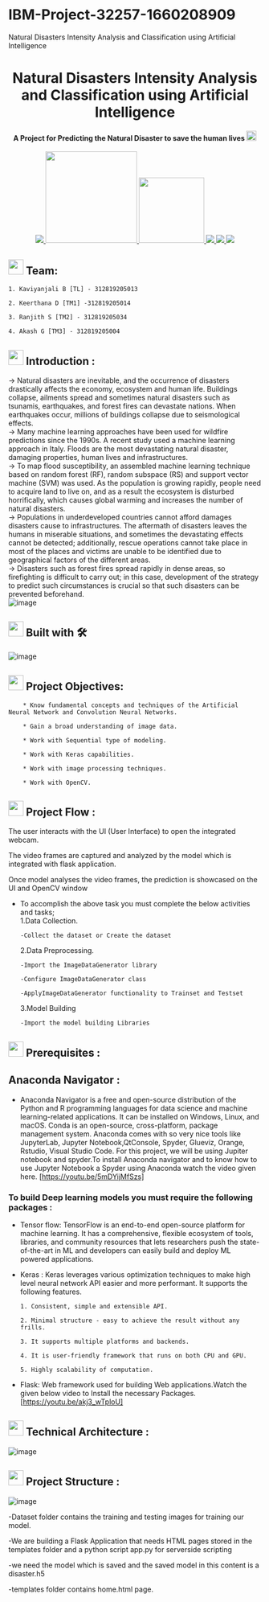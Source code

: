 # IBM-Project-32257-1660208909
Natural Disasters Intensity Analysis and Classification using Artificial Intelligence


## <h1 align="center">Natural Disasters Intensity Analysis and Classification using Artificial Intelligence </h1>
<h4 align="center">A Project for Predicting the Natural Disaster to save the human lives<picture>
  <source srcset="https://fonts.gstatic.com/s/e/notoemoji/latest/2764_fe0f/512.webp" type="image/webp">
  <img src="https://fonts.gstatic.com/s/e/notoemoji/latest/2764_fe0f/512.gif" alt="❤" width="20" height="20">
</picture> </h4>

<p align="center">
<a href="https://www.ibm.com/in-en">
<img src="https://img.shields.io/badge/IBM-052FAD.svg?style=for-the-badge&logo=IBM&logoColor=white"> 
</a>
   <a href="https://www.python.org/g">
    <img src="https://forthebadge.com/images/badges/made-with-python.svg" width =182 >
  </a>

  <a href="https://www.ibm.com/cloud">
      <img src="https://img.shields.io/badge/IBM%20Watson-BE95FF.svg?style=for-the-badge&logo=IBM-Watson&logoColor=white" width=130>
  </a>
  <a href="https://opencv.org/">
    <img src="https://img.shields.io/badge/OpenCV-5C3EE8.svg?style=for-the-badge&logo=OpenCV&logoColor=white">
   </a>
 
  <a href="https://pandas.pydata.org/">
    <img src="https://img.shields.io/badge/pandas-150458.svg?style=for-the-badge&logo=pandas&logoColor=white">
    </a>
 
 <a href="https://keras.io/">
    <img src="https://img.shields.io/badge/Keras-D00000.svg?style=for-the-badge&logo=Keras&logoColor=white">
    </a>
</p>

## <img src="https://fonts.gstatic.com/s/e/notoemoji/latest/1f31f/512.gif" width="30px"> Team:
    1. Kaviyanjali B [TL] - 312819205013
    
    2. Keerthana D [TM1] -312819205014
    
    3. Ranjith S [TM2] - 312819205034
    
    4. Akash G [TM3] - 312819205004 

## <img src="https://fonts.gstatic.com/s/e/notoemoji/latest/1f31f/512.gif" width="30px"> Introduction :
  -> Natural disasters are inevitable, and the occurrence of disasters drastically affects the economy, ecosystem and human life. Buildings collapse, ailments spread and sometimes natural disasters such as tsunamis, earthquakes, and forest fires can devastate nations. When earthquakes occur, millions of buildings collapse due to seismological effects. <br>
  -> Many machine learning approaches have been used for wildfire predictions since the 1990s. A recent study used a machine learning approach in Italy. Floods are the most devastating natural disaster, damaging properties, human lives and infrastructures. <br>
  -> To map flood susceptibility, an assembled machine learning technique based on random forest (RF), random subspace (RS) and support vector machine (SVM) was used. As the population is growing rapidly, people need to acquire land to live on, and as a result the ecosystem is disturbed horrifically, which causes global warming and increases the number of natural disasters. <br> 
  -> Populations in underdeveloped countries cannot afford damages disasters cause to infrastructures. The aftermath of disasters leaves the humans in miserable situations, and sometimes the devastating effects cannot be detected; additionally, rescue operations cannot take place in most of the places and victims are unable to be identified due to geographical factors of the different areas. <br>
  -> Disasters such as forest fires spread rapidly in dense areas, so firefighting is difficult to carry out; in this case, development of the strategy to predict such circumstances is crucial so that such disasters can be prevented beforehand. <br>
  ![image](https://miro.medium.com/max/1400/0*0vd4mwKDLcOy1wFp.jpg)
  
## <img src="https://fonts.gstatic.com/s/e/notoemoji/latest/1f31f/512.gif" width="30px"> Built with 🛠️
![image](https://user-images.githubusercontent.com/78264969/197322101-eec3176d-64f8-4c31-a791-7d4a791e632a.png)

## <img src="https://fonts.gstatic.com/s/e/notoemoji/latest/1f31f/512.gif" width="30px"> Project Objectives: 
        * Know fundamental concepts and techniques of the Artificial Neural Network and Convolution Neural Networks. 
       
        * Gain a broad understanding of image data.
        
        * Work with Sequential type of modeling.
        
        * Work with Keras capabilities.
        
        * Work with image processing techniques.
        
        * Work with OpenCV. 
        
## <img src="https://fonts.gstatic.com/s/e/notoemoji/latest/1f31f/512.gif" width="30px"> Project Flow :
The user interacts with the UI (User Interface) to open the integrated webcam.

The video frames are captured and analyzed by the model which is integrated with flask application.

Once model analyses the video frames, the prediction is showcased on the UI and OpenCV window 
- To accomplish the above task you must complete the below activities and tasks; <br>
    1.Data Collection.
    
      -Collect the dataset or Create the dataset
      
    2.Data Preprocessing.
    
      -Import the ImageDataGenerator library
      
      -Configure ImageDataGenerator class
      
      -ApplyImageDataGenerator functionality to Trainset and Testset
      
    3.Model Building
    
      -Import the model building Libraries

## <img src="https://fonts.gstatic.com/s/e/notoemoji/latest/1f31f/512.gif" width="30px"> Prerequisites :
## Anaconda Navigator :
- Anaconda Navigator is a free and open-source distribution of the Python and R programming languages for data science and machine learning-related applications. It can be installed on Windows, Linux, and macOS. Conda is an open-source, cross-platform,  package management system. Anaconda comes with so very nice tools like JupyterLab, Jupyter Notebook,QtConsole, Spyder, Glueviz, Orange, Rstudio, Visual Studio Code. For this project, we will be using Jupiter notebook and spyder.To install Anaconda navigator and to know how to use Jupyter Notebook a Spyder using Anaconda watch the video given here.
[https://youtu.be/5mDYijMfSzs]
 ### To build Deep learning models you must require the following packages :
 - Tensor flow: TensorFlow is an end-to-end open-source platform for machine learning. It has a comprehensive, flexible ecosystem of tools, libraries, and community resources that lets researchers push the state-of-the-art in ML and developers can easily build and deploy ML powered applications.
 - Keras : Keras leverages various optimization techniques to make high level neural network API easier and more performant. It supports the following features.
 
       1. Consistent, simple and extensible API.
       
       2. Minimal structure - easy to achieve the result without any frills.
       
       3. It supports multiple platforms and backends.
       
       4. It is user-friendly framework that runs on both CPU and GPU.
       
       5. Highly scalability of computation.
 - Flask: Web framework used for building  Web applications.Watch the given below video to Install the necessary Packages.
 [https://youtu.be/akj3_wTploU]
 ## <img src="https://fonts.gstatic.com/s/e/notoemoji/latest/1f31f/512.gif" width="30px"> Technical Architecture : 
 ![image](https://lh5.googleusercontent.com/XqWOuROq2onUpyFyoUrTyWiWpVrNwcDlUByGnwhHmYL54gaNMXYyFGdnsBbo1PIPIA35mGO6aAi_5zYeKQgNj26DT_9_3WpzIIW7p_Cp0-torEkvIfjpjJ2oqi5Zt_NPtObpNaM)
 ## <img src="https://fonts.gstatic.com/s/e/notoemoji/latest/1f31f/512.gif" width="30px"> Project Structure :
 ![image](https://user-images.githubusercontent.com/83300210/202619552-76f7ae18-08bc-487a-9711-7390c673b82e.png)

-Dataset folder contains the training and testing images for training our model.

-We are building a Flask Application that needs  HTML pages stored in the templates folder and a python script app.py for serverside scripting

-we need the model which is saved and the saved model in this content is a disaster.h5

-templates folder contains home.html page.

